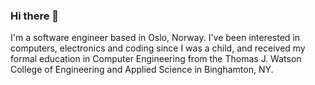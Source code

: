 <!-- markdownlint-disable MD041 -->
### Hi there 👋

I'm a software engineer based in Oslo, Norway. I've been interested in
computers, electronics and coding since I was a child, and received my formal
education in Computer Engineering from the Thomas J. Watson College of
Engineering and Applied Science in Binghamton, NY.

<!--
**ianrobrien/ianrobrien** is a ✨ _special_ ✨ repository because its `README.md`
(this file) appears on your GitHub profile.

Here are some ideas to get you started:

- 🔭 I’m currently working on ...
- 🌱 I’m currently learning ...
- 👯 I’m looking to collaborate on ...
- 🤔 I’m looking for help with ...
- 💬 Ask me about ...
- 📫 How to reach me: ...
- 😄 Pronouns: ...
- ⚡ Fun fact: ...
-->
